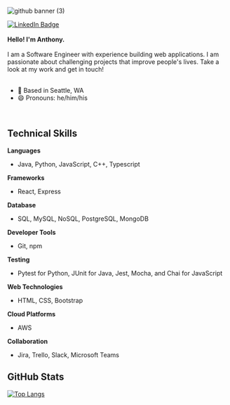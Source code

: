 ![github banner (3)](https://user-images.githubusercontent.com/89106811/151314938-2151cb9b-ec12-4139-8cb3-f756e0413d79.png)

[![LinkedIn Badge](https://img.shields.io/badge/LinkedIn-Profile-informational?style=flat&logo=linkedin&logoColor=white&color=007EC6)](https://www.linkedin.com/in/ajpsyk/)
<br><br>
**Hello! I'm Anthony.**
<br><br>
I am a Software Engineer with experience building web applications. I am passionate about challenging projects that improve people's lives. Take a look at my work and get in touch!
<br><br>
- 📍 Based in Seattle, WA
- 😄 Pronouns: he/him/his
<br>

## Technical Skills
**Languages**<br>
- Java, Python, JavaScript, C++, Typescript

**Frameworks**<br>
- React, Express

**Database**<br>
- SQL, MySQL, NoSQL, PostgreSQL, MongoDB

**Developer Tools**<br>
- Git, npm

**Testing**<br>
- Pytest for Python, JUnit for Java, Jest, Mocha, and Chai for JavaScript

**Web Technologies**<br>
- HTML, CSS, Bootstrap

**Cloud Platforms**<br>
- AWS

**Collaboration**<br>
- Jira, Trello, Slack, Microsoft Teams

## GitHub Stats

[![Top Langs](https://github-readme-stats.vercel.app/api/top-langs/?username=ajpsyk&layout=compact)](https://github.com/ajpsyk/github-readme-stats)

